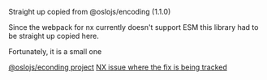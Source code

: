 Straight up copied from @oslojs/encoding (1.1.0)

Since the webpack for nx currently doesn't support ESM this library had to be straight up copied here.

Fortunately, it is a small one

[@oslojs/econding project](https://github.com/oslo-project/encoding)
[NX issue where the fix is being tracked](https://github.com/nrwl/nx/issues/19618)
